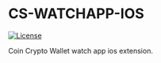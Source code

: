 # CS-WATCHAPP-IOS

[![License](https://img.shields.io/github/license/CoinSpace/cs-watchapp-ios?color=blue)](https://github.com/CoinSpace/cs-watchapp-ios/blob/master/LICENSE)

Coin Crypto Wallet watch app ios extension.
